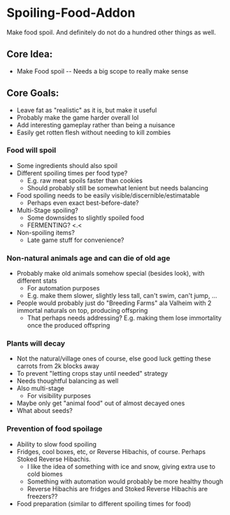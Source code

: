 # Spoiling-Food-Addon
Make food spoil. And definitely do not do a hundred other things as well.

## Core Idea:
- Make Food spoil
-- Needs a big scope to really make sense

## Core Goals:
- Leave fat as "realistic" as it is, but make it useful
- Probably make the game harder overall lol
- Add interesting gameplay rather than being a nuisance
- Easily get rotten flesh without needing to kill zombies


### Food will spoil
- Some ingredients should also spoil
- Different spoiling times per food type?
  - E.g. raw meat spoils faster than cookies
  - Should probably still be somewhat lenient but needs balancing
- Food spoiling needs to be easily visible/discernible/estimatable
  - Perhaps even exact best-before-date?
- Multi-Stage spoiling?
  - Some downsides to slightly spoiled food
  - FERMENTING? <.<
- Non-spoiling items?
  - Late game stuff for convenience?

### Non-natural animals age and can die of old age
- Probably make old animals somehow special (besides look), with different stats
  - For automation purposes
  - E.g. make them slower, slightly less tall, can't swim, can't jump, ...
- People would probably just do "Breeding Farms" ala Valheim with 2 immortal naturals on top, producing offspring
  - That perhaps needs addressing? E.g. making them lose immortality once the produced offspring

### Plants will decay
- Not the natural/village ones of course, else good luck getting these carrots from 2k blocks away
- To prevent "letting crops stay until needed" strategy
- Needs thoughtful balancing as well
- Also multi-stage
  - For visibility purposes
- Maybe only get "animal food" out of almost decayed ones
- What about seeds?

### Prevention of food spoilage
- Ability to slow food spoiling
- Fridges, cool boxes, etc, or Reverse Hibachis, of course. Perhaps Stoked Reverse Hibachis.
  - I like the idea of something with ice and snow, giving extra use to cold biomes
  - Something with automation would probably be more healthy though
  - Reverse Hibachis are fridges and Stoked Reverse Hibachis are freezers??
- Food preparation (similar to different spoiling times for food)




